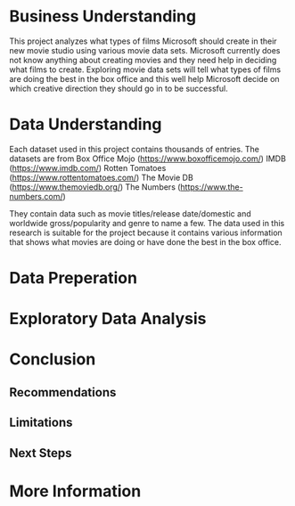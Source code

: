 # Business Understanding

This project analyzes what types of films Microsoft should create in their new movie studio using various movie data sets. Microsoft currently does not know anything about creating movies and they need help in deciding what films to create. Exploring movie data sets will tell what types of films are doing the best in the box office and this well help Microsoft decide on which creative direction they should go in to be successful. 



# Data Understanding

Each dataset used in this project contains thousands of entries. The datasets are from
Box Office Mojo (https://www.boxofficemojo.com/)
IMDB (https://www.imdb.com/)
Rotten Tomatoes (https://www.rottentomatoes.com/)
The Movie DB (https://www.themoviedb.org/)
The Numbers (https://www.the-numbers.com/)

They contain data such as movie titles/release date/domestic and worldwide gross/popularity and genre to name a few. The data used in this research is suitable for the project because it contains various information that shows what movies are doing or have done the best in the box office.



# Data Preperation

# Exploratory Data Analysis

# Conclusion

## Recommendations

## Limitations

## Next Steps

# More Information
